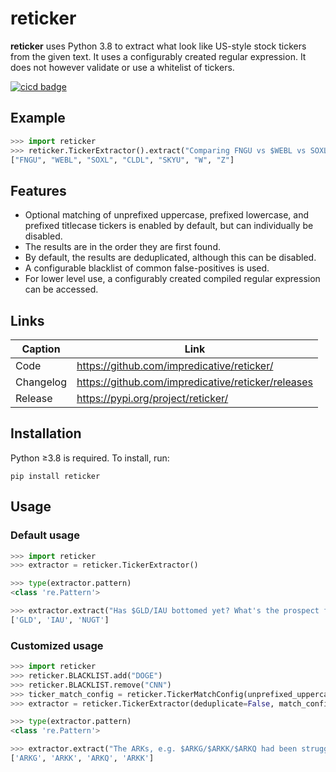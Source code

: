 # reticker
**reticker** uses Python 3.8 to extract what look like US-style stock tickers from the given text. It uses a configurably created regular expression.
It does not however validate or use a whitelist of tickers.

[![cicd badge](https://github.com/impredicative/reticker/workflows/cicd/badge.svg?branch=master)](https://github.com/impredicative/reticker/actions?query=workflow%3Acicd+branch%3Amaster)

## Example
```python
>>> import reticker
>>> reticker.TickerExtractor().extract("Comparing FNGU vs $WEBL vs SOXL- who wins? And what about $cldl vs $Skyu? IMHO, SOXL is king!\nBTW, will the $w+$Z pair still grow?")
["FNGU", "WEBL", "SOXL", "CLDL", "SKYU", "W", "Z"]
```

## Features
* Optional matching of unprefixed uppercase, prefixed lowercase, and prefixed titlecase tickers is enabled by default, but can individually be disabled.
* The results are in the order they are first found.
* By default, the results are deduplicated, although this can be disabled.
* A configurable blacklist of common false-positives is used.
* For lower level use, a configurably created compiled regular expression can be accessed.

## Links
| Caption   | Link                                               |
|-----------|----------------------------------------------------|
| Code      | https://github.com/impredicative/reticker/         |
| Changelog | https://github.com/impredicative/reticker/releases |
| Release   | https://pypi.org/project/reticker/                 |

## Installation
Python ≥3.8 is required. To install, run:

    pip install reticker

## Usage

### Default usage
```python
>>> import reticker
>>> extractor = reticker.TickerExtractor()

>>> type(extractor.pattern)
<class 're.Pattern'>

>>> extractor.extract("Has $GLD/IAU bottomed yet? What's the prospect for gold miners like $nugt?")
['GLD', 'IAU', 'NUGT']
```

### Customized usage
```python
>>> import reticker
>>> reticker.BLACKLIST.add("DOGE")
>>> reticker.BLACKLIST.remove("CNN")
>>> ticker_match_config = reticker.TickerMatchConfig(unprefixed_uppercase=False, prefixed_lowercase=False, prefixed_titlecase=False)
>>> extractor = reticker.TickerExtractor(deduplicate=False, match_config=ticker_match_config)

>>> type(extractor.pattern)
<class 're.Pattern'>

>>> extractor.extract("The ARKs, e.g. $ARKG/$ARKK/$ARKQ had been struggling but I feel they will all rise again, especially $ARKK.")
['ARKG', 'ARKK', 'ARKQ', 'ARKK']
```
